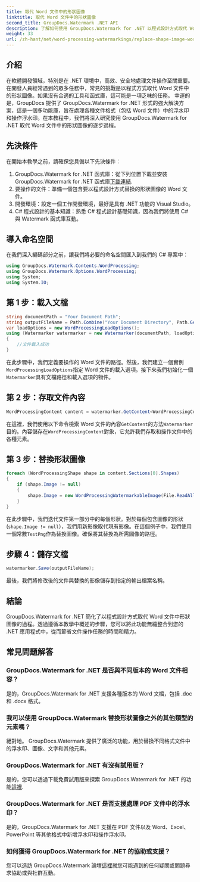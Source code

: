 ```yaml
---
title: 取代 Word 文件中的形狀圖像
linktitle: 取代 Word 文件中的形狀圖像
second_title: GroupDocs.Watermark .NET API
description: 了解如何使用 GroupDocs.Watermark for .NET 以程式設計方式取代 Word 文件中的形狀影像。輕鬆簡化文件操作任務。
weight: 33
url: /zh-hant/net/word-processing-watermarkings/replace-shape-image-word-docs/
---
```

## 介紹
在軟體開發領域，特別是在 .NET 環境中，高效、安全地處理文件操作至關重要。在開發人員經常遇到的眾多任務中，常見的挑戰是以程式方式取代 Word 文件中的形狀圖像。如果沒有合適的工具和函式庫，這可能是一項乏味的任務。
幸運的是，GroupDocs 提供了 GroupDocs.Watermark for .NET 形式的強大解決方案，這是一個多功能庫，旨在處理各種文件格式（包括 Word 文件）中的浮水印和操作浮水印。在本教程中，我們將深入研究使用 GroupDocs.Watermark for .NET 取代 Word 文件中的形狀圖像的逐步過程。
## 先決條件
在開始本教學之前，請確保您具備以下先決條件：
1.  GroupDocs.Watermark for .NET 函式庫：從下列位置下載並安裝 GroupDocs.Watermark for .NET 函式庫[下載連結](https://releases.groupdocs.com/Watermark/net/).
2. 要操作的文件：準備一個包含要以程式設計方式替換的形狀圖像的 Word 文件。
3. 開發環境：設定一個工作開發環境，最好是具有 .NET 功能的 Visual Studio。
4. C# 程式設計的基本知識：熟悉 C# 程式設計基礎知識，因為我們將使用 C# 與 Watermark 函式庫互動。
## 導入命名空間
在我們深入編碼部分之前，讓我們將必要的命名空間匯入到我們的 C# 專案中：
```csharp
using GroupDocs.Watermark.Contents.WordProcessing;
using GroupDocs.Watermark.Options.WordProcessing;
using System;
using System.IO;
```
## 第 1 步：載入文檔
```csharp
string documentPath = "Your Document Path";
string outputFileName = Path.Combine("Your Document Directory", Path.GetFileName(documentPath));
var loadOptions = new WordProcessingLoadOptions();
using (Watermarker watermarker = new Watermarker(documentPath, loadOptions))
{
    //文件載入成功
}
```
在此步驟中，我們定義要操作的 Word 文件的路徑。然後，我們建立一個實例`WordProcessingLoadOptions`指定 Word 文件的載入選項。接下來我們初始化一個`Watermarker`具有文檔路徑和載入選項的物件。
## 第 2 步：存取文件內容
```csharp
WordProcessingContent content = watermarker.GetContent<WordProcessingContent>();
```
在這裡，我們使用以下命令檢索 Word 文件的內容`GetContent`的方法`Watermarker`目的。內容儲存在`WordProcessingContent`對象，它允許我們存取和操作文件中的各種元素。
## 第 3 步：替換形狀圖像
```csharp
foreach (WordProcessingShape shape in content.Sections[0].Shapes)
{
    if (shape.Image != null)
    {
        shape.Image = new WordProcessingWatermarkableImage(File.ReadAllBytes(Constants.TestPng));
    }
}
```
在此步驟中，我們迭代文件第一部分中的每個形狀。對於每個包含圖像的形狀 (`shape.Image != null`），我們用新影像取代現有影像。在這個例子中，我們使用一個常數`TestPng`作為替換圖像。確保將其替換為所需圖像的路徑。
## 步驟 4：儲存文檔
```csharp
watermarker.Save(outputFileName);
```
最後，我們將修改後的文件與替換的影像儲存到指定的輸出檔案名稱。

## 結論
GroupDocs.Watermark for .NET 簡化了以程式設計方式取代 Word 文件中形狀圖像的過程。透過遵循本教學中概述的步驟，您可以將此功能無縫整合到您的 .NET 應用程式中，從而節省文件操作任務的時間和精力。
## 常見問題解答
### GroupDocs.Watermark for .NET 是否與不同版本的 Word 文件相容？
是的，GroupDocs.Watermark for .NET 支援各種版本的 Word 文檔，包括 .doc 和 .docx 格式。
### 我可以使用 GroupDocs.Watermark 替換形狀圖像之外的其他類型的元素嗎？
絕對地。 GroupDocs.Watermark 提供了廣泛的功能，用於替換不同格式文件中的浮水印、圖像、文字和其他元素。
### GroupDocs.Watermark for .NET 有沒有試用版？
是的，您可以透過下載免費試用版來探索 GroupDocs.Watermark for .NET 的功能[這裡](https://releases.groupdocs.com/).
### GroupDocs.Watermark for .NET 是否支援處理 PDF 文件中的浮水印？
是的，GroupDocs.Watermark for .NET 支援在 PDF 文件以及 Word、Excel、PowerPoint 等其他格式中新增浮水印和操作浮水印。
### 如何獲得 GroupDocs.Watermark for .NET 的協助或支援？
您可以造訪 GroupDocs.Watermark 論壇[這裡](https://forum.groupdocs.com/c/watermark/19)就您可能遇到的任何疑問或問題尋求協助或與社群互動。